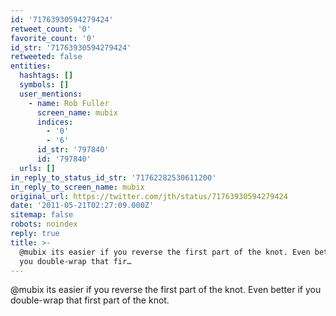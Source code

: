 ```yaml
---
id: '71763930594279424'
retweet_count: '0'
favorite_count: '0'
id_str: '71763930594279424'
retweeted: false
entities:
  hashtags: []
  symbols: []
  user_mentions:
    - name: Rob Fuller
      screen_name: mubix
      indices:
        - '0'
        - '6'
      id_str: '797840'
      id: '797840'
  urls: []
in_reply_to_status_id_str: '71762282530611200'
in_reply_to_screen_name: mubix
original_url: https://twitter.com/jth/status/71763930594279424
date: '2011-05-21T02:27:09.000Z'
sitemap: false
robots: noindex
reply: true
title: >-
  @mubix its easier if you reverse the first part of the knot. Even better if
  you double-wrap that fir…
---
```


@mubix its easier if you reverse the first part of the knot. Even better if you double-wrap that first part of the knot.